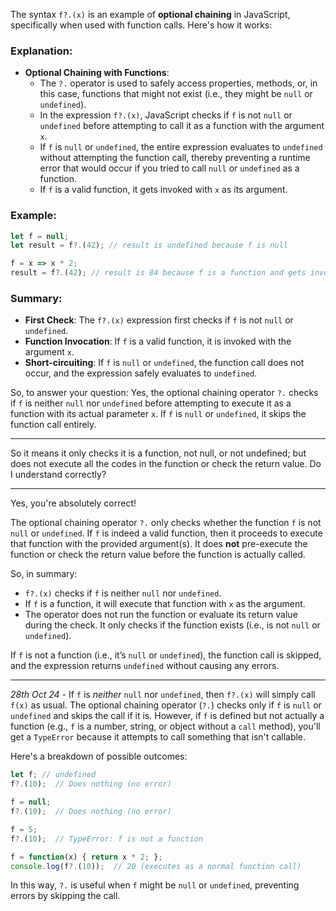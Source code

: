 The syntax `f?.(x)` is an example of **optional chaining** in JavaScript, specifically when used with function calls. Here's how it works:

### Explanation:
- **Optional Chaining with Functions**: 
  - The `?.` operator is used to safely access properties, methods, or, in this case, functions that might not exist (i.e., they might be `null` or `undefined`).
  - In the expression `f?.(x)`, JavaScript checks if `f` is not `null` or `undefined` before attempting to call it as a function with the argument `x`.
  - If `f` is `null` or `undefined`, the entire expression evaluates to `undefined` without attempting the function call, thereby preventing a runtime error that would occur if you tried to call `null` or `undefined` as a function.
  - If `f` is a valid function, it gets invoked with `x` as its argument.

### Example:
```javascript
let f = null;
let result = f?.(42); // result is undefined because f is null

f = x => x * 2;
result = f?.(42); // result is 84 because f is a function and gets invoked
```

### Summary:
- **First Check**: The `f?.(x)` expression first checks if `f` is not `null` or `undefined`.
- **Function Invocation**: If `f` is a valid function, it is invoked with the argument `x`.
- **Short-circuiting**: If `f` is `null` or `undefined`, the function call does not occur, and the expression safely evaluates to `undefined`.

So, to answer your question: Yes, the optional chaining operator `?.` checks if `f` is neither `null` nor `undefined` before attempting to execute it as a function with its actual parameter `x`. If `f` is `null` or `undefined`, it skips the function call entirely.

---

So it means it only checks it is a function, not null, or not undefined; but does not execute all the codes in the function or check the return value.  Do I understand correctly?  

---
Yes, you're absolutely correct!

The optional chaining operator `?.` only checks whether the function `f` is not `null` or `undefined`. If `f` is indeed a valid function, then it proceeds to execute that function with the provided argument(s). It does **not** pre-execute the function or check the return value before the function is actually called. 

So, in summary:
- `f?.(x)` checks if `f` is neither `null` nor `undefined`.
- If `f` is a function, it will execute that function with `x` as the argument.
- The operator does not run the function or evaluate its return value during the check. It only checks if the function exists (i.e., is not `null` or `undefined`).

If `f` is not a function (i.e., it’s `null` or `undefined`), the function call is skipped, and the expression returns `undefined` without causing any errors.

---

<em>28th Oct 24</em> - 
If `f` is *neither* `null` nor `undefined`, then `f?.(x)` will simply call `f(x)` as usual. The optional chaining operator (`?.`) checks only if `f` is `null` or `undefined` and skips the call if it is. However, if `f` is defined but not actually a function (e.g., `f` is a number, string, or object without a `call` method), you'll get a `TypeError` because it attempts to call something that isn't callable.

Here's a breakdown of possible outcomes:

```javascript
let f; // undefined
f?.(10);  // Does nothing (no error)

f = null;
f?.(10);  // Does nothing (no error)

f = 5;
f?.(10);  // TypeError: f is not a function

f = function(x) { return x * 2; };
console.log(f?.(10));  // 20 (executes as a normal function call)
```

In this way, `?.` is useful when `f` might be `null` or `undefined`, preventing errors by skipping the call.
